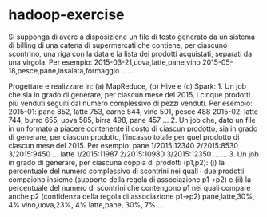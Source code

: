# hadoop-exercise

Si supponga di avere a disposizione un file di testo generato da un sistema di billing di una catena di
supermercati che contiene, per ciascuno scontrino, una riga con la data e la lista dei prodotti
acquistati, separati da una virgola. Per esempio:
	2015-03-21,uova,latte,pane,vino
	2015-05-18,pesce,pane,insalata,formaggio
	......

Progettare e realizzare in: (a) MapReduce, (b) Hive e (c) Spark:
	1. Un job che sia in grado di generare, per ciascun mese del 2015, i cinque prodotti più venduti seguiti dal numero complessivo di pezzi venduti. Per esempio:
	2015-01: pane 852, latte 753, carne 544, vino 501, pesce 488
	2015-02: latte 744, burro 655, uova 585, birra 498, pane 457
	...
	2. Un job che, dato un file in un formato a piacere contenente il costo di ciascun prodotto, sia in grado di generare, per ciascun prodotto, l’incasso totale per quel prodotto di ciascun mese del 2015. Per esempio:
	pane 1/2015:12340 2/2015:8530 3/2015:9450 …
	latte 1/2015:11987 2/2015:10980 3/2015:12350 …
	...
	3. Un job in grado di generare, per ciascuna coppia di prodotti (p1,p2): (i) la percentuale del numero complessivo di scontrini nei quali i due prodotti compaiono insieme (supporto della regola di associazione p1→p2) e (ii) la percentuale del numero di scontrini che contengono p1 nei quali compare anche p2 (confidenza della regola di associazione p1→p2)
	pane,latte,30%, 4%
	vino,uova,23%, 4%
	latte,pane, 30%, 7%
	...
